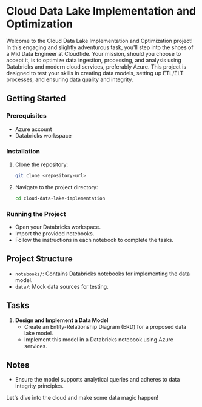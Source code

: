 # Cloud Data Lake Implementation and Optimization

Welcome to the Cloud Data Lake Implementation and Optimization project! In this engaging and slightly adventurous task, you'll step into the shoes of a Mid Data Engineer at Cloudfide. Your mission, should you choose to accept it, is to optimize data ingestion, processing, and analysis using Databricks and modern cloud services, preferably Azure. This project is designed to test your skills in creating data models, setting up ETL/ELT processes, and ensuring data quality and integrity.

## Getting Started

### Prerequisites
- Azure account
- Databricks workspace

### Installation
1. Clone the repository:
   ```bash
   git clone <repository-url>
   ```
2. Navigate to the project directory:
   ```bash
   cd cloud-data-lake-implementation
   ```

### Running the Project
- Open your Databricks workspace.
- Import the provided notebooks.
- Follow the instructions in each notebook to complete the tasks.

## Project Structure
- `notebooks/`: Contains Databricks notebooks for implementing the data model.
- `data/`: Mock data sources for testing.

## Tasks
1. **Design and Implement a Data Model**
   - Create an Entity-Relationship Diagram (ERD) for a proposed data lake model.
   - Implement this model in a Databricks notebook using Azure services.

## Notes
- Ensure the model supports analytical queries and adheres to data integrity principles.

Let's dive into the cloud and make some data magic happen!